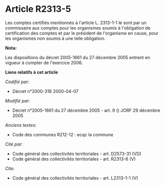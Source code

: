 # Article R2313-5

Les comptes certifiés mentionnés à l'article L. 2313-1-1 le sont par un commissaire aux comptes pour les organismes soumis à
l'obligation de certification des comptes et par le président de l'organisme en cause, pour les organismes non soumis à une
telle obligation.

**Nota:**

Les dispositions du décret 2005-1661 du 27 décembre 2005 entrent en vigueur à compter de l'exercice 2006.

**Liens relatifs à cet article**

_Codifié par_:

  - Décret n°2000-318 2000-04-07

_Modifié par_:

  - Décret n°2005-1661 du 27 décembre 2005 - art. 9 () JORF 29 décembre 2005

_Anciens textes_:

  - Code des communes R212-12 : ecqc la commune

_Cité par_:

  - Code général des collectivités territoriales - art. D2573-31 (VD)
  - Code général des collectivités territoriales - art. R2313-6 (V)

_Cite_:

  - Code général des collectivités territoriales - art. L2313-1-1 (V)
